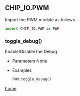 ## CHIP_IO.PWM
Import the PWM module as follows

  ```python
  import CHIP_IO.PWM as PWM
  ```

### toggle_debug()
Enable/Disable the Debug

* Parameters
  None

* Examples

  ```python
  PWM.toggle_debug()
  ```



[home](./index.md)
